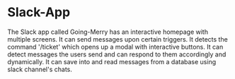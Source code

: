 # Slack-App
The Slack app called Going-Merry has an interactive homepage with multiple screens. It can send messages upon certain triggers. It detects the command '/ticket' which opens up a modal with interactive buttons. It can detect messages the users send and can respond to them accordingly and dynamically. It can save into and read messages from a database using slack channel's chats.
